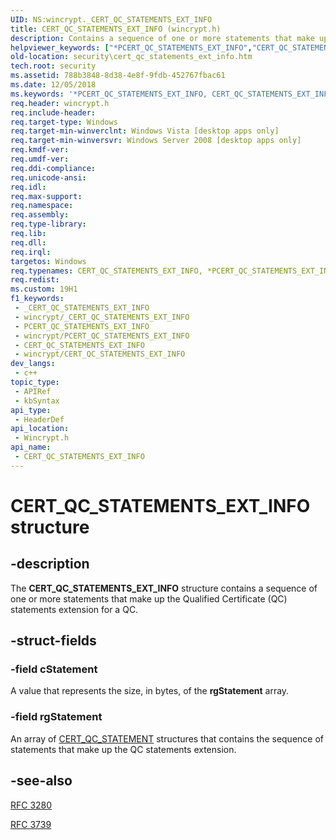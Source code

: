 ```yaml
---
UID: NS:wincrypt._CERT_QC_STATEMENTS_EXT_INFO
title: CERT_QC_STATEMENTS_EXT_INFO (wincrypt.h)
description: Contains a sequence of one or more statements that make up the Qualified Certificate (QC) statements extension for a QC.
helpviewer_keywords: ["*PCERT_QC_STATEMENTS_EXT_INFO","CERT_QC_STATEMENTS_EXT_INFO","CERT_QC_STATEMENTS_EXT_INFO structure [Security]","PCERT_QC_STATEMENTS_EXT_INFO","PCERT_QC_STATEMENTS_EXT_INFO structure pointer [Security]","security.cert_qc_statements_ext_info","wincrypt/CERT_QC_STATEMENTS_EXT_INFO","wincrypt/PCERT_QC_STATEMENTS_EXT_INFO"]
old-location: security\cert_qc_statements_ext_info.htm
tech.root: security
ms.assetid: 788b3848-8d38-4e8f-9fdb-452767fbac61
ms.date: 12/05/2018
ms.keywords: '*PCERT_QC_STATEMENTS_EXT_INFO, CERT_QC_STATEMENTS_EXT_INFO, CERT_QC_STATEMENTS_EXT_INFO structure [Security], PCERT_QC_STATEMENTS_EXT_INFO, PCERT_QC_STATEMENTS_EXT_INFO structure pointer [Security], security.cert_qc_statements_ext_info, wincrypt/CERT_QC_STATEMENTS_EXT_INFO, wincrypt/PCERT_QC_STATEMENTS_EXT_INFO'
req.header: wincrypt.h
req.include-header: 
req.target-type: Windows
req.target-min-winverclnt: Windows Vista [desktop apps only]
req.target-min-winversvr: Windows Server 2008 [desktop apps only]
req.kmdf-ver: 
req.umdf-ver: 
req.ddi-compliance: 
req.unicode-ansi: 
req.idl: 
req.max-support: 
req.namespace: 
req.assembly: 
req.type-library: 
req.lib: 
req.dll: 
req.irql: 
targetos: Windows
req.typenames: CERT_QC_STATEMENTS_EXT_INFO, *PCERT_QC_STATEMENTS_EXT_INFO
req.redist: 
ms.custom: 19H1
f1_keywords:
 - _CERT_QC_STATEMENTS_EXT_INFO
 - wincrypt/_CERT_QC_STATEMENTS_EXT_INFO
 - PCERT_QC_STATEMENTS_EXT_INFO
 - wincrypt/PCERT_QC_STATEMENTS_EXT_INFO
 - CERT_QC_STATEMENTS_EXT_INFO
 - wincrypt/CERT_QC_STATEMENTS_EXT_INFO
dev_langs:
 - c++
topic_type:
 - APIRef
 - kbSyntax
api_type:
 - HeaderDef
api_location:
 - Wincrypt.h
api_name:
 - CERT_QC_STATEMENTS_EXT_INFO
---
```


# CERT_QC_STATEMENTS_EXT_INFO structure


## -description

The <b>CERT_QC_STATEMENTS_EXT_INFO</b> structure contains a sequence of one or more statements that make up the Qualified Certificate (QC) statements extension for a QC.

## -struct-fields

### -field cStatement

A value that represents the size, in bytes, of the <b>rgStatement</b> array.

### -field rgStatement

An array of <a href="https://docs.microsoft.com/windows/desktop/api/wincrypt/ns-wincrypt-cert_qc_statement">CERT_QC_STATEMENT</a> structures that contains the sequence of statements that make up the QC statements extension.

## -see-also

<a href="https://www.ietf.org/rfc/rfc3280.txt">RFC 3280</a>



<a href="https://www.ietf.org/rfc/rfc3739.txt">RFC 3739</a>

